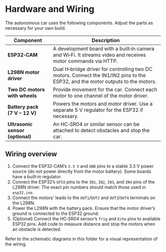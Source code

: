 # Hardware and Wiring

The autonomous car uses the following components.  Adjust the parts as necessary for your own build.

| Component | Description |
| --- | --- |
| **ESP32‑CAM** | A development board with a built‑in camera and Wi‑Fi.  It streams video and receives motor commands via HTTP. |
| **L298N motor driver** | Dual H‑bridge driver for controlling two DC motors.  Connect the IN1/IN2 pins to the ESP32, and the motor outputs to the motors. |
| **Two DC motors with wheels** | Provide movement for the car.  Connect each motor to one channel of the motor driver. |
| **Battery pack (7 V – 12 V)** | Powers the motors and motor driver.  Use a separate 5 V regulator for the ESP32 if necessary. |
| **Ultrasonic sensor (optional)** | An HC‑SR04 or similar sensor can be attached to detect obstacles and stop the car. |

## Wiring overview

1. Connect the ESP32‑CAM’s `3.3 V` and `GND` pins to a stable 3.3 V power source (do not power directly from the motor battery).  Some boards have a built‑in regulator.
2. Connect the ESP32’s `GPIO` pins to the `IN1`, `IN2`, `IN3`, and `IN4` pins of the L298N driver.  The exact pin numbers should match those used in `esp32.ino`.
3. Connect the motors’ leads to the `OUT1`/`OUT2` and `OUT3`/`OUT4` terminals on the L298N.
4. Power the L298N with the battery pack.  Ensure that the motor driver’s ground is connected to the ESP32 ground.
5. (Optional) Connect the HC‑SR04 sensor’s `Trig` and `Echo` pins to available ESP32 pins.  Add code to measure distance and stop the motors when an obstacle is detected.

Refer to the schematic diagrams in this folder for a visual representation of the wiring.
